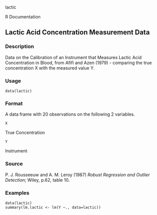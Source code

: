 lactic

R Documentation

## Lactic Acid Concentration Measurement Data

### Description

Data on the Calibration of an Instrument that Measures Lactic Acid
Concentration in Blood, from Afifi and Azen (1979) - comparing the true
concentration X with the measured value Y.

### Usage

    data(lactic)

### Format

A data frame with 20 observations on the following 2 variables.

`X`

True Concentration

`Y`

Instrument

### Source

P. J. Rousseeuw and A. M. Leroy (1987) _Robust Regression and Outlier
Detection_; Wiley, p.62, table 10.

### Examples

    
    data(lactic)
    summary(lm.lactic <- lm(Y ~., data=lactic))
    

